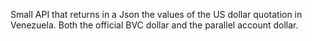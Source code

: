 Small API that returns in a Json the values of the US dollar quotation in Venezuela.
Both the official BVC dollar and the parallel account dollar.